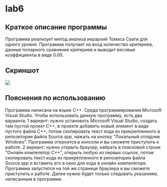 # lab6

## Краткое описание программы
Программа реализует метод анализа иерархий Томаса Саати для одного уровня. 
Программа получает на вход количество критериев, данные попарного сравнения 
критериев и выводит весовые коэффициенты в виде 0.00.

## Скриншот
![](https://sun9-13.userapi.com/impg/9lHfuDybc6uNjt9KybNptmnxO1X13gh4SpVggQ/eZID-hkc4VA.jpg?size=1687x334&quality=96&sign=a9f81832207216243c710ecbe7eb5f78&type=album)

## Пояснения по использованию
Программа написана на языке C++.
Среда программирования Microsoft Visual Studio.
Чтобы использовать данную программу, есть два варианта:
1 вариант: нужно установить Microsoft Visual Studio, создать там пустой проект С++, в проекте добавить новый элемент в виде пустого файла С++,
потом скопировать текст кода из прикрепленного в репозитории файла Source.spp, нажать на кнопку "Локальный отладчик Windows". Программа откроется в консоли и вы сможете приступить 
к работе.
2 вариант: нужно открыть браузер, набрать в поисковой строке "Онлайн компелятор С++", открыть любую из первых ссылок, потом скопировать текст кода из прикрепленного в репозитории файла Source.spp и вставить его в окно для кода в онлайн компеляторе. Программа запустится на той же странице браузера и вы сможете приступить 
к работе.
Далее нужно будет только следовать указаниям, написанным в программе.
